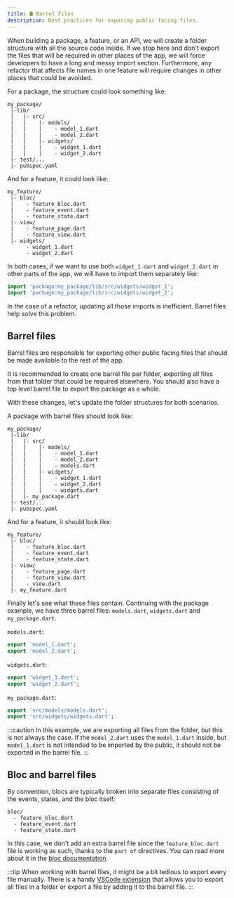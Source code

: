 ```yaml
---
title: 🛢 Barrel Files
description: Best practices for exposing public facing files.
---
```


When building a package, a feature, or an API, we will create a folder structure with all the source code inside. If we stop here and don't export the files that will be required in other places of the app, we will force developers to have a long and messy import section. Furthermore, any refactor that affects file names in one feature will require changes in other places that could be avoided.

For a package, the structure could look something like:

```text
my_package/
 |-lib/
 |   |- src/
 |   |    |- models/
 |   |    |    - model_1.dart
 |   |    |    - model_2.dart
 |   |    |- widgets/
 |   |    |    - widget_1.dart
 |   |    |    - widget_2.dart
 |- test/...
 |- pubspec.yaml
```

And for a feature, it could look like:

```text
my_feature/
 |- bloc/
 |    - feature_bloc.dart
 |    - feature_event.dart
 |    - feature_state.dart
 |- view/
 |    - feature_page.dart
 |    - feature_view.dart
 |- widgets/
      - widget_1.dart
      - widget_2.dart
```

In both cases, if we want to use both `widget_1.dart` and `widget_2.dart` in other parts of the app, we will have to import them separately like:

```dart
import 'package:my_package/lib/src/widgets/widget_1';
import 'package:my_package/lib/src/widgets/widget_2';
```

In the case of a refactor, updating all those imports is inefficient. Barrel files help solve this problem.

## Barrel files

Barrel files are responsible for exporting other public facing files that should be made available to the rest of the app.

It is recommended to create one barrel file per folder, exporting all files from that folder that could be required elsewhere. You should also have a top level barrel file to export the package as a whole.

With these changes, let's update the folder structures for both scenarios.

A package with barrel files should look like:

```text
my_package/
 |-lib/
 |   |- src/
 |   |    |- models/
 |   |    |    - model_1.dart
 |   |    |    - model_2.dart
 |   |    |    - models.dart
 |   |    |- widgets/
 |   |    |    - widget_1.dart
 |   |    |    - widget_2.dart
 |   |    |    - widgets.dart
 |   |- my_package.dart
 |- test/...
 |- pubspec.yaml
```

And for a feature, it should look like:

```text
my_feature/
 |- bloc/
 |    - feature_bloc.dart
 |    - feature_event.dart
 |    - feature_state.dart
 |- view/
 |    - feature_page.dart
 |    - feature_view.dart
 |    - view.dart
 |- my_feature.dart
```

Finally let's see what these files contain. Continuing with the package example, we have three barrel files: `models.dart`, `widgets.dart` and `my_package.dart`.

`models.dart`:

```dart
export 'model_1.dart';
export 'model_2.dart';
```

`widgets.dart`:

```dart
export 'widget_1.dart';
export 'widget_2.dart';
```

`my_package.dart`:

```dart
export 'src/models/models.dart';
export 'src/widgets/widgets.dart';
```

:::caution
In this example, we are exporting all files from the folder, but this is not always the case. If the `model_2.dart` uses the `model_1.dart` inside, but `model_1.dart` is not intended to be imported by the public, it should not be exported in the barrel file.
:::

## Bloc and barrel files

By convention, blocs are typically broken into separate files consisting of the events, states, and the bloc itself:

```text
bloc/
  - feature_bloc.dart
  - feature_event.dart
  - feature_state.dart
```

In this case, we don't add an extra barrel file since the `feature_bloc.dart` file is working as such, thanks to the `part of` directives. You can read more about it in the [bloc documentation][bloc_documentation].

:::tip
When working with barrel files, it might be a bit tedious to export every file manually. There is a handy [VSCode extension][vscode_extension] that allows you to export all files in a folder or export a file by adding it to the barrel file.
:::

[bloc_documentation]: https://bloclibrary.dev/#/flutterlogintutorial?id=authentication-bloc
[vscode_extension]: https://github.com/orestesgaolin/dart-export-index
